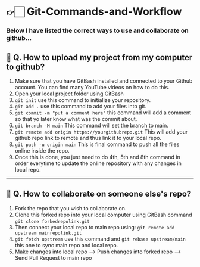 # 👉🏻 Git-Commands-and-Workflow
### Below I have listed the correct ways to use and collaborate on github...
## 🤔 Q. How to upload my project from my computer to github?
 1) Make sure that you have GitBash installed and connected to your Github account. You can find many YouTube videos on how to do this.
 2) Open your local project folder using GitBash
 3) `git init` use this command to initialize your repository. 
 4) `git add .` use this command to add your files into git.
 5) `git commit -m "put a comment here"` this command will add a comment so that yo later know what was the commit about. 
 6) `git branch -M main` This command will set the branch to main.
 7) `git remote add origin https://yourgithubrepo.git` This will add your github repo link to remote and thus link it to your local repo.
 8) `git push -u origin main` This is final command to push all the files online inside the repo.
 9) Once this is done, you just need to do 4th, 5th and 8th command in order everytime to update the online repository with any changes in local repo.
-------------------------------------------------
## 🤔 Q. How to collaborate on someone else's repo?
 1) Fork the repo that you wish to collaborate on.
 2) Clone this forked repo into your local computer using GitBash command `git clone forkedrepolink.git`
 3) Then connect your local repo to main repo using: `git remote add upstream mainrepolink.git`
 4) `git fetch upstream` use this command and `git rebase upstream/main` this one to sync main repo and local repo.
 5) Make changes into local repo --> Push changes into forked repo --> Send Pull Request to main repo
